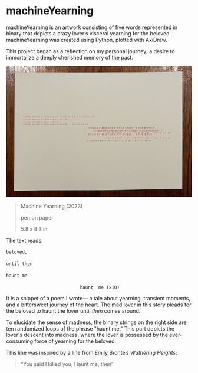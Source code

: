 # machineYearning


machineYearning is an artwork consisting of five words represented in binary that depicts a crazy lover’s visceral yearning for the beloved. machineYearning was created using Python, plotted with AxiDraw.


This project began as a reflection on my personal journey; a desire to immortalize a deeply cherished memory of the past.

![Machine Yearning](machine_yearning.jpg)

> Machine Yearning (2023)
> 
> 
> pen on paper
> 
> 5.8 x 8.3 in
>


The text reads:
```
beloved,

until then

haunt me

                            haunt  me (x10)
```

It is a snippet of a poem I wrote— a tale about yearning, transient moments, and a bittersweet journey of the heart.
The mad lover in this story pleads for the beloved to haunt the lover until *then* comes around.

To elucidate the sense of madness, the binary strings on the right side are ten randomized loops of the phrase "haunt me." This part depicts the lover's descent into madness, where the lover is possessed by the ever-consuming force of yearning for the beloved.

This line was inspired by a line from Emily Brontë’s *Wuthering Heights*:

> “You said I killed you, Haunt me, then”
